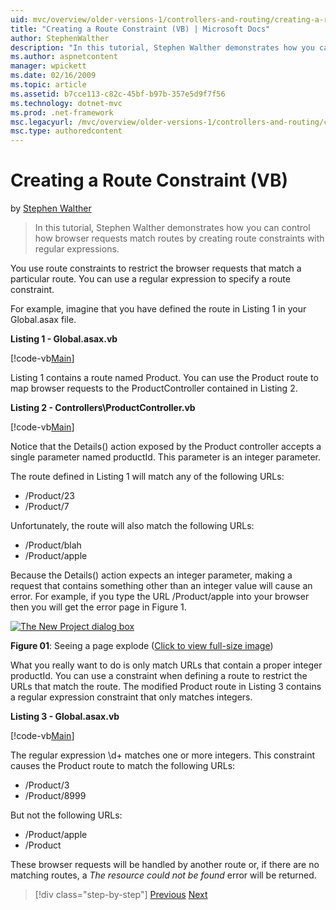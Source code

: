 ```yaml
---
uid: mvc/overview/older-versions-1/controllers-and-routing/creating-a-route-constraint-vb
title: "Creating a Route Constraint (VB) | Microsoft Docs"
author: StephenWalther
description: "In this tutorial, Stephen Walther demonstrates how you can control how browser requests match routes by creating route constraints with regular expressions."
ms.author: aspnetcontent
manager: wpickett
ms.date: 02/16/2009
ms.topic: article
ms.assetid: b7cce113-c82c-45bf-b97b-357e5d9f7f56
ms.technology: dotnet-mvc
ms.prod: .net-framework
msc.legacyurl: /mvc/overview/older-versions-1/controllers-and-routing/creating-a-route-constraint-vb
msc.type: authoredcontent
---
```

Creating a Route Constraint (VB)
====================
by [Stephen Walther](https://github.com/StephenWalther)

> In this tutorial, Stephen Walther demonstrates how you can control how browser requests match routes by creating route constraints with regular expressions.


You use route constraints to restrict the browser requests that match a particular route. You can use a regular expression to specify a route constraint.

For example, imagine that you have defined the route in Listing 1 in your Global.asax file.

**Listing 1 - Global.asax.vb**

[!code-vb[Main](creating-a-route-constraint-vb/samples/sample1.vb)]

Listing 1 contains a route named Product. You can use the Product route to map browser requests to the ProductController contained in Listing 2.

**Listing 2 - Controllers\ProductController.vb**

[!code-vb[Main](creating-a-route-constraint-vb/samples/sample2.vb)]

Notice that the Details() action exposed by the Product controller accepts a single parameter named productId. This parameter is an integer parameter.

The route defined in Listing 1 will match any of the following URLs:

- /Product/23
- /Product/7

Unfortunately, the route will also match the following URLs:

- /Product/blah
- /Product/apple

Because the Details() action expects an integer parameter, making a request that contains something other than an integer value will cause an error. For example, if you type the URL /Product/apple into your browser then you will get the error page in Figure 1.


[![The New Project dialog box](creating-a-route-constraint-vb/_static/image1.jpg)](creating-a-route-constraint-vb/_static/image1.png)

**Figure 01**: Seeing a page explode ([Click to view full-size image](creating-a-route-constraint-vb/_static/image2.png))


What you really want to do is only match URLs that contain a proper integer productId. You can use a constraint when defining a route to restrict the URLs that match the route. The modified Product route in Listing 3 contains a regular expression constraint that only matches integers.

**Listing 3 - Global.asax.vb**

[!code-vb[Main](creating-a-route-constraint-vb/samples/sample3.vb)]

The regular expression \d+ matches one or more integers. This constraint causes the Product route to match the following URLs:

- /Product/3
- /Product/8999

But not the following URLs:

- /Product/apple
- /Product

These browser requests will be handled by another route or, if there are no matching routes, a *The resource could not be found* error will be returned.

>[!div class="step-by-step"]
[Previous](creating-custom-routes-vb.md)
[Next](creating-a-custom-route-constraint-vb.md)
